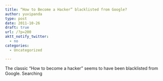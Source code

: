 ```yaml
---
title: “How to Become a Hacker” blacklisted from Google?
author: yuvipanda
type: post
date: 2011-10-26
draft: true
url: /?p=200
aktt_notify_twitter:
  - no
categories:
  - Uncategorized

---
```

The classic &#8220;How to become a hacker&#8221; seems to have been blacklisted from Google. Searching